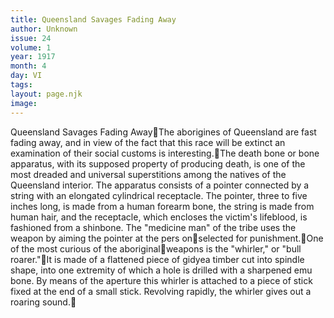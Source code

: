 ```yaml
---
title: Queensland Savages Fading Away
author: Unknown
issue: 24
volume: 1
year: 1917
month: 4
day: VI
tags:
layout: page.njk
image:
---
```

Queensland Savages Fading AwayThe aborigines of Queensland are fast fading away, and in view of the fact that this race will be extinct an examination of their social customs is interesting.The death bone or bone apparatus, with its supposed property of producing death, is one of the most dreaded and universal superstitions among the natives of the Queensland interior. The apparatus consists of a pointer connected by a string with an elongated cylindrical receptacle. The pointer, three to five inches long, is made from a human forearm bone, the string is made from human hair, and the receptacle, which encloses the victim's lifeblood, is fashioned from a shinbone. The "medicine man" of the tribe uses the weapon by aiming the pointer at the pers onselected for punishment.One of the most curious of the aboriginalweapons is the "whirler," or "bull roarer."It is made of a flattened piece of gidyea timber cut into spindle shape, into one extremity of which a hole is drilled with a sharpened emu bone. By means of the aperture this whirler is attached to a piece of stick fixed at the end of a small stick. Revolving rapidly, the whirler gives out a roaring sound.
